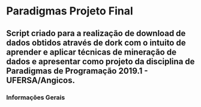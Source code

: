 # Paradigmas Projeto Final

## Script criado para a realização de download de dados obtidos através de dork com o intuito de aprender e aplicar técnicas de mineração de dados e apresentar como projeto da disciplina de Paradigmas de Programação 2019.1 - UFERSA/Angicos.

### Informações Gerais

